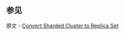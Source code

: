 ## 参见

原文 - [Convert Sharded Cluster to Replica Set]( https://docs.mongodb.com/manual/tutorial/convert-sharded-cluster-to-replica-set/ )

